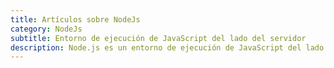 ```yaml
---
title: Artículos sobre NodeJs
category: NodeJs
subtitle: Entorno de ejecución de JavaScript del lado del servidor
description: Node.js es un entorno de ejecución de JavaScript del lado del servidor. Permite a los desarrolladores escribir código JavaScript en el lado del servidor para crear aplicaciones web y servicios.
---
```

